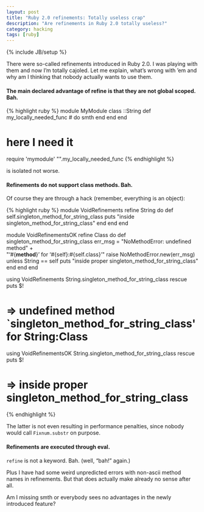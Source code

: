 ```yaml
---
layout: post
title: "Ruby 2.0 refinements: Totally useless crap"
description: "Are refinements in Ruby 2.0 totally useless?"
category: hacking
tags: [ruby]
---
```

{% include JB/setup %}

There were so-called refinements introduced in Ruby 2.0. I was playing with them and now I’m totally cajoled.
Let me explain, what’s wrong with ’em and why am I thinking that nobody actually wants to use them.

#### The main declared advantage of refine is that they are not global scoped. Bah.

{% highlight ruby %}
module MyModule
  class ::String
    def my_locally_needed_func
      # do smth 
    end
  end
end

# here I need it
require 'mymodule'
"".my_locally_needed_func
{% endhighlight %}

is isolated not worse.

#### Refinements do not support class methods. Bah.

Of course they are through a hack (remember, everything is an object):

{% highlight ruby %}
module VoidRefinements
  refine String do
    def self.singleton_method_for_string_class
      puts "inside singleton_method_for_string_class"
    end 
  end 
end

module VoidRefinementsOK
  refine Class do
    def singleton_method_for_string_class
      err_msg = "NoMethodError: undefined method" + \
                "‘#{__method__}’ for ‘#{self}:#{self.class}’"
      raise NoMethodError.new(err_msg) unless String == self
      puts "inside proper singleton_method_for_string_class"
    end 
  end 
end

using VoidRefinements
String.singleton_method_for_string_class rescue puts $!
# ⇒ undefined method `singleton_method_for_string_class' for String:Class

using VoidRefinementsOK
String.singleton_method_for_string_class rescue puts $!
# ⇒ inside proper singleton_method_for_string_class
{% endhighlight %}

The latter is not even resulting in performance penalties, since nobody would call `Fixnum.substr` on purpose.

#### Refinements are executed through eval.

`refine` is not a keyword. Bah. (well, “bah!” again.)

Plus I have had some weird unpredicted errors with non-ascii method names in refinements. But that does actually
make already no sense after all.

Am I missing smth or everybody sees no advantages in the newly introduced feature?

